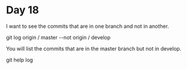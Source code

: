 # Day 18

I want to see the commits that are in one branch and not in another.

git log origin / master --not origin / develop

You will list the commits that are in the master branch but not in develop.

git help log
